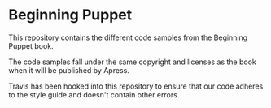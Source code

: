 # Beginning Puppet

This repository contains the different code samples from the Beginning Puppet book.

The code samples fall under the same copyright and licenses as the book when it will be published by Apress.

Travis has been hooked into this repository to ensure that our code adheres to the style guide and doesn't contain other errors.
